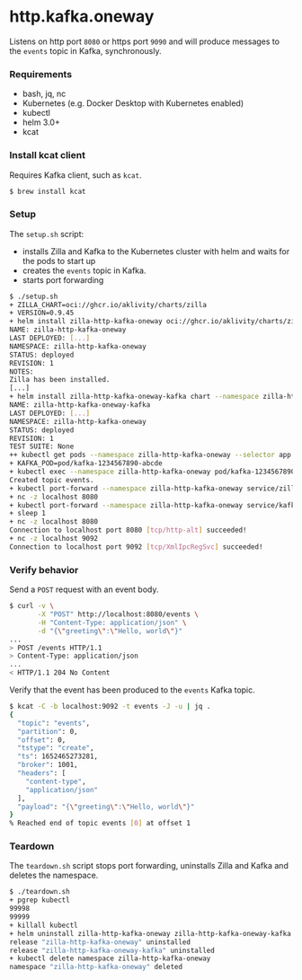 # http.kafka.oneway

Listens on http port `8080` or https port `9090` and will produce messages to the `events` topic in Kafka, synchronously.

### Requirements

- bash, jq, nc
- Kubernetes (e.g. Docker Desktop with Kubernetes enabled)
- kubectl
- helm 3.0+
- kcat


### Install kcat client

Requires Kafka client, such as `kcat`.

```bash
$ brew install kcat
```

### Setup

The `setup.sh` script:
- installs Zilla and Kafka to the Kubernetes cluster with helm and waits for the pods to start up
- creates the `events` topic in Kafka.
- starts port forwarding

```bash
$ ./setup.sh
+ ZILLA_CHART=oci://ghcr.io/aklivity/charts/zilla
+ VERSION=0.9.45
+ helm install zilla-http-kafka-oneway oci://ghcr.io/aklivity/charts/zilla --version 0.9.45 --namespace zilla-http-kafka-oneway --create-namespace --wait [...]
NAME: zilla-http-kafka-oneway
LAST DEPLOYED: [...]
NAMESPACE: zilla-http-kafka-oneway
STATUS: deployed
REVISION: 1
NOTES:
Zilla has been installed.
[...]
+ helm install zilla-http-kafka-oneway-kafka chart --namespace zilla-http-kafka-oneway --create-namespace --wait
NAME: zilla-http-kafka-oneway-kafka
LAST DEPLOYED: [...]
NAMESPACE: zilla-http-kafka-oneway
STATUS: deployed
REVISION: 1
TEST SUITE: None
++ kubectl get pods --namespace zilla-http-kafka-oneway --selector app.kubernetes.io/instance=kafka -o name
+ KAFKA_POD=pod/kafka-1234567890-abcde
+ kubectl exec --namespace zilla-http-kafka-oneway pod/kafka-1234567890-abcde -- /opt/bitnami/kafka/bin/kafka-topics.sh --bootstrap-server localhost:9092 --create --topic events --if-not-exists
Created topic events.
+ kubectl port-forward --namespace zilla-http-kafka-oneway service/zilla-http-kafka-oneway-kafka 8080 9090
+ nc -z localhost 8080
+ kubectl port-forward --namespace zilla-http-kafka-oneway service/kafka 9092 29092
+ sleep 1
+ nc -z localhost 8080
Connection to localhost port 8080 [tcp/http-alt] succeeded!
+ nc -z localhost 9092
Connection to localhost port 9092 [tcp/XmlIpcRegSvc] succeeded!
```

### Verify behavior

Send a `POST` request with an event body.

```bash
$ curl -v \
       -X "POST" http://localhost:8080/events \
       -H "Content-Type: application/json" \
       -d "{\"greeting\":\"Hello, world\"}"
...
> POST /events HTTP/1.1
> Content-Type: application/json
...
< HTTP/1.1 204 No Content
```

Verify that the event has been produced to the `events` Kafka topic.

```bash
$ kcat -C -b localhost:9092 -t events -J -u | jq .
{
  "topic": "events",
  "partition": 0,
  "offset": 0,
  "tstype": "create",
  "ts": 1652465273281,
  "broker": 1001,
  "headers": [
    "content-type",
    "application/json"
  ],
  "payload": "{\"greeting\":\"Hello, world\"}"
}
% Reached end of topic events [0] at offset 1
```

### Teardown

The `teardown.sh` script stops port forwarding, uninstalls Zilla and Kafka and deletes the namespace.

```bash
$ ./teardown.sh
+ pgrep kubectl
99998
99999
+ killall kubectl
+ helm uninstall zilla-http-kafka-oneway zilla-http-kafka-oneway-kafka --namespace zilla-http-kafka-oneway
release "zilla-http-kafka-oneway" uninstalled
release "zilla-http-kafka-oneway-kafka" uninstalled
+ kubectl delete namespace zilla-http-kafka-oneway
namespace "zilla-http-kafka-oneway" deleted
```
